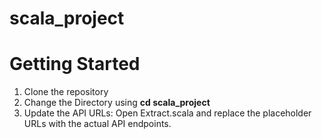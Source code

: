 # scala_project
# Getting Started
1. Clone the repository
2. Change the Directory using **cd scala_project**
3. Update the API URLs: Open Extract.scala and replace the placeholder URLs with the actual API endpoints.

